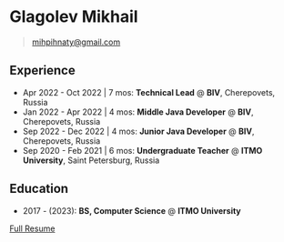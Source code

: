 # Glagolev Mikhail

> [mihpihnaty@gmail.com](mailto:mihpihnaty@gmail.com)

## Experience

- Apr 2022 - Oct 2022 | 7 mos: **Technical Lead** @ **BIV**, Cherepovets, Russia
- Jan 2022 - Apr 2022 | 4 mos: **Middle Java Developer** @ **BIV**, Cherepovets, Russia
- Sep 2022 - Dec 2022 | 4 mos: **Junior Java Developer** @ **BIV**, Cherepovets, Russia
- Sep 2020 - Feb 2021 | 6 mos: **Undergraduate Teacher** @ **ITMO University**, Saint Petersburg, Russia

## Education

- 2017 - (2023): **BS, Computer Science** @ **ITMO University**

[Full Resume](resume.pdf)

